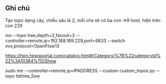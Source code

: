 ## Ghi chú

Tạo topo dạng cây, chiều sâu là 2, mỗi cha sẽ có ba con =>9 host, hiện trên con 229
  
  mn --topo tree,depth=2,fanout=3 --controller=remote,ip=192.168.169.229,port=6633 --switch ovs,protocol=OpenFlow13

https://hpn.hpwsportal.com/catalog.html#/Category/%7B%22categoryId%22%3A10384%7D/Show

  sudo mn --controller=remote,ip=IPADDRESS --custom custom_topos.py --topo fattree_5sw
